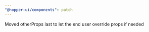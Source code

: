 ```yaml
---
"@hopper-ui/components": patch
---
```


Moved otherProps last to let the end user override props if needed
